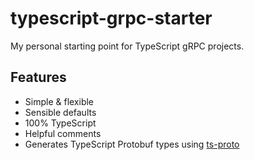# typescript-grpc-starter

My personal starting point for TypeScript gRPC projects.

## Features

- Simple & flexible
- Sensible defaults
- 100% TypeScript
- Helpful comments
- Generates TypeScript Protobuf types using [ts-proto](https://github.com/stephenh/ts-proto)
